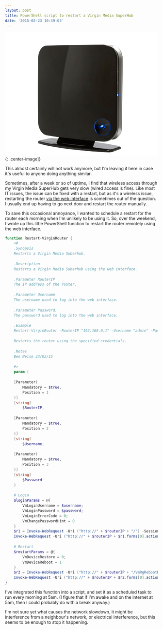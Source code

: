 ```yaml
---
layout: post
title: PowerShell script to restart a Virgin Media SuperHub
date: '2015-02-23 10:49:03'
---
```



![SuperHub](/assets/er_photo_141727.jpg){: .center-image]}
<div class="info">This almost certainly will not work anymore, but I'm leaving it here in case it's useful to anyone doing anything similar.</div>

Sometimes, after a week or so of uptime, I find that wireless access through my Virgin Media SuperHub gets very slow (wired access is fine). Like most IT issues, the issue can be fixed with a restart, but as it's a wireless issue, restarting the router [via the web interface](http://help.virginmedia.com/system/selfservice.controller?CMD=VIEW_ARTICLE&ARTICLE_ID=138977&CURRENT_CMD=SEARCH&CONFIGURATION=1001&PARTITION_ID=1&USERTYPE=1&LANGUAGE=en&COUNTY=us&VM_CUSTOMER_TYPE=Cable) is sometimes out of the question. I usually end up having to go next door and restart the router manually.

To save this occasional annoyance, I wanted to schedule a restart for the router each morning when I'm unlikely to be using it. So, over the weekend, I wrote up this little PowerShell function to restart the router remotely using the web interface.

```powershell
function Restart-VirginRouter {
    <#
    .Synopsis
    Restarts a Virgin Media Suberhub.

    .Description
    Restarts a Virgin Media Suberhub using the web interface.
    
    .Parameter RouterIP 
    The IP address of the router.

    .Parameter Username
    The username used to log into the web interface.

    .Parameter Password,
    The password used to log into the web interface.

    .Example
    Restart-VirginRouter -RouterIP "192.168.0.1" -Username "admin" -Password "hunter2"

    Restarts the router using the specified credentials.

    .Notes
    Ben Neise 23/02/15

    #>
    param (
    
    [Parameter(
        Mandatory = $true,
        Position = 1
    )]
    [string]    
        $RouterIP,
    
    [Parameter(
        Mandatory = $true,
        Position = 2
    )]
    [string]    
        $Username,

    [Parameter(
        Mandatory = $true,
        Position = 3
    )]
    [string]    
        $Password
    )

    # Login
    $loginParams = @{
        VmLoginUsername = $username;
        VmLoginPassword = $password;
        VmLoginErrorCode = 0;
        VmChangePasswordHint = 0
    }
    $r1 = Invoke-WebRequest -Uri ("http://" + $routerIP + "/") -SessionVariable "Session" -Verbose
    Invoke-WebRequest -Uri ("http://" + $routerIP + $r1.forms[0].action) -Method "POST" -Body $loginParams -WebSession $Session -Verbose

    # Restart
    $restartParams = @{
        VmDeviceRestore = 0;
        VmDeviceReboot = 1
    }
    $r2 = Invoke-WebRequest -Uri ("http://" + $routerIP + "/VmRgRebootRestoreDevice.asp") -WebSession $Session -Verbose
    Invoke-WebRequest -Uri ("http://" + $routerIP + $r2.forms[0].action) -Method "POST" -Body $restartParams -WebSession $Session -Verbose
}
```

I've integrated this function into a script, and set it as a scheduled task to run every morning at 5am. (I figure that if I'm awake and on the internet at 5am, then I could probably do with a break anyway.)

I'm not sure yet what causes the network slowdown, it might be interference from a neighbour's network, or electrical interference, but this seems to be enough to stop it happening.


